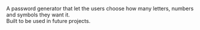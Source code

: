 A password generator that let the users choose how many letters, numbers and symbols they want it.\
Built to be used in future projects.
